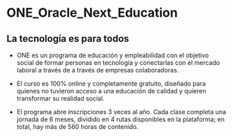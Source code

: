 # ONE_Oracle_Next_Education

## La tecnología es para todos

- ONE es un programa de educación y empleabilidad con el objetivo social de formar personas en tecnología y conectarlas con el mercado laboral a través de a través de empresas colaboradoras.

- El curso es 100% online y completamente gratuito, diseñado para quienes no tuvieron acceso a una educación de calidad y quieren transformar su realidad social.

- El programa abre inscripciones 3 veces al año. Cada clase completa una jornada de 6 meses, dividido en 4 rutas disponibles en la plataforma; en total, hay más de 560 horas de contenido.
